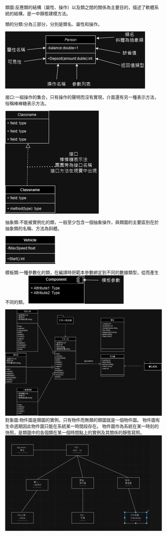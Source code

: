 類圖:反應類的結構（屬性、操作）以及類之間的關係為主要目的，描述了軟體系統的結構，是一中靜態建模方法。

類的分類:分為三部分，分別是類名、屬性和操作。

![image](https://github.com/11024244/Midterm/blob/main/%E7%B5%84%E6%88%90.png)

接口:一組操作的集合，只有操作的聲明而沒有實現，介面還有另一種表示方法，俗稱棒棒糖表示方法。

![image](https://github.com/11024244/Midterm/blob/main/%E6%8E%A5%E5%8F%A3.png)

抽象類:不能被實例化的類，一般至少包含一個抽象操作，與類圖的主要區別在於抽象類的名稱、方法為斜體。

![image](https://github.com/11024244/Midterm/blob/main/%E6%8A%BD%E8%B1%A1%E9%A1%9E.png)

模板類:一種參數化的類，在編譯時把範本參數綁定到不同的數據類型，從而產生不同的類。
![image](https://github.com/11024244/Midterm/blob/main/%E6%A8%A1%E6%9D%BF.png)


![image](https://github.com/11024244/Midterm/blob/main/%E9%A1%9E%E5%9C%96.png)
對象圖:物件圖是類圖的實例，只有物件而無類的類圖就是一個物件圖。 物件圖有生命週期因此物件圖只能在系統某一時間段存在。 物件圖作為系統在某一時刻的快照，是類圖中的各個類在某一個時間點上的實例及其關係的靜態寫照。
![image](https://github.com/11024244/Midterm/blob/main/%E5%B0%8D%E8%B1%A1%E5%9C%96.png)
